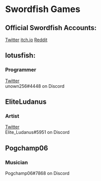 # Swordfish Games   
## Official Swordfish Accounts:
[Twitter](https://twitter.com/_swordfishgames)
[itch.io](https://swordfishgames.itch.io)
[Reddit](https://reddit.com/u/swordfishgames)

## lotusfish:
### Programmer
[Twitter](https://twitter.com/lotusfishhgames)  
unown256#4448 on Discord  
## EliteLudanus  
### Artist  
[Twitter](https://twitter.com/Elite_Ludanus)  
Elite_Ludanus#5951 on Discord  
## Pogchamp06  
### Musician  
Pogchamp06#7868 on Discord  
